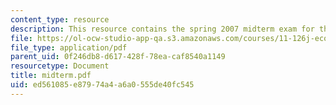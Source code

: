 ```yaml
---
content_type: resource
description: This resource contains the spring 2007 midterm exam for the course.
file: https://ol-ocw-studio-app-qa.s3.amazonaws.com/courses/11-126j-economics-of-education-spring-2007/ed561085e87974a4a6a0555de40fc545_midterm.pdf
file_type: application/pdf
parent_uid: 0f246db8-d617-428f-78ea-caf8540a1149
resourcetype: Document
title: midterm.pdf
uid: ed561085-e879-74a4-a6a0-555de40fc545
---
```

